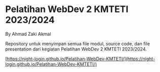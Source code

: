 # Pelatihan WebDev 2 KMTETI 2023/2024
By Ahmad Zaki Akmal

Repository untuk menyimpan semua file modul, source code, dan file presentation dari kegiatan Pelatihan WebDev 2 KMTETI 2023/2024.

[https://night-login.github.io/Pelatihan-WebDev-KMTETI/](https://night-login.github.io/Pelatihan-WebDev-KMTETI/)
